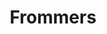 ---
facebook: https://facebook.com/FrommersTravelGuides
instagram: http://instagram.com/frommers
logohandle: frommers
sort: frommers
title: Frommers
twitter: https://x.com/frommers
website: https://www.frommers.com/
---